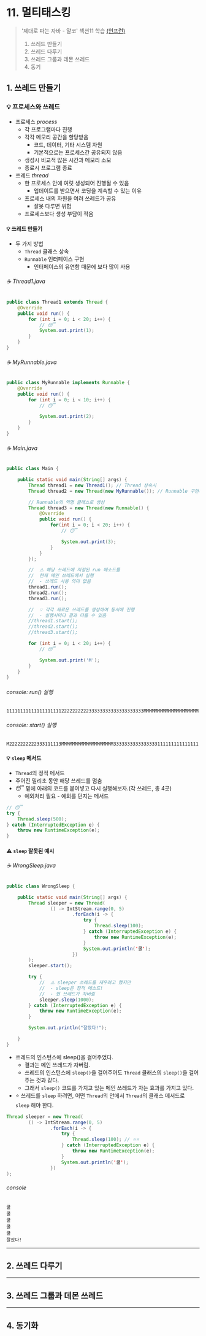 # 11. 멀티태스킹
> '제대로 파는 자바 - 얄코' 섹션11 학습 [(인프런)](https://www.inflearn.com/course/%EC%A0%9C%EB%8C%80%EB%A1%9C-%ED%8C%8C%EB%8A%94-%EC%9E%90%EB%B0%94/dashboard)
> 1. 쓰레드 만들기
> 2. 쓰레드 다루기
> 3. 쓰레드 그룹과 데몬 쓰레드
> 4. 동기

## 1. 쓰레드 만들기

### 💡 프로세스와 쓰레드
* 프로세스 *process*
  * 각 프로그램마다 진행
  * 각각 메모리 공간을 할당받음
    * 코드, 데이터, 기타 시스템 자원
    * 기본적으로는 프로세스간 공유되지 않음
  * 생성시 비교적 많은 시간과 메모리 소모
  * 종료시 프로그램 종료 
* 쓰레드 *thread*
  * 한 프로세스 안에 여럿 생성되어 진행될 수 있음
    * 업데이트를 받으면서 코딩을 계속할 수 있는 이유
  * 프로세스 내의 자원을 여러 쓰레드가 공유
    * 잘못 다루면 위험
  * 프로세스보다 생성 부담이 적음

#### 💡 쓰레드 만들기
* 두 가지 방법
  * `Thread` 클래스 상속
  * `Runnable` 인터페이스 구현
    * 인터페이스의 유연함 때문에 보다 많이 사용

###### ☕️ Thread1.java
```java
public class Thread1 extends Thread {
    @Override
    public void run() {
        for (int i = 0; i < 20; i++) {
            // 😴
            System.out.print(1);
        }
    }
}

```

###### ☕️ MyRunnable.java
```java
public class MyRunnable implements Runnable {
    @Override
    public void run() {
        for (int i = 0; i < 10; i++) {
            // 😴

            System.out.print(2);
        }
    }
}
```

###### ☕️ Main.java
```java
public class Main {

    public static void main(String[] args) {
        Thread thread1 = new Thread1(); // Thread 상속시
        Thread thread2 = new Thread(new MyRunnable()); // Runnable 구현시

        // Runnable의 익명 클래스로 생성
        Thread thread3 = new Thread(new Runnable() {
            @Override
            public void run() {
                for(int i = 0; i < 20; i++) {
                    // 😴

                    System.out.print(3);
                }
            }
        });

        //  ⚠️ 해당 쓰레드에 지정된 run 메소드를
        //  현재 메인 쓰레드에서 실행
        //  - 쓰레드 사용 의미 없음
        thread1.run();
        thread2.run();
        thread3.run();

        //  💡 각각 새로운 쓰레드를 생성하여 동시에 진행
        //  - 실행시마다 결과 다를 수 있음
        //thread1.start();
        //thread2.start();
        //thread3.start();

        for (int i = 0; i < 20; i++) {
            // 😴

            System.out.print('M');
        }
    }
}
```
###### console: run() 실행
```
11111111111111111111222222222233333333333333333333MMMMMMMMMMMMMMMMMMMM
```
###### console: start() 실행
```
M2222222222333111113MMMMMMMMMMMMMMMMMMM3333333333333333111111111111111
```

#### 💡 `sleep` 메서드
* `Thread`의 정적 메서드
* 주어진 밀리초 동안 해당 쓰레드를 멈춤
* 😴 밑에 아래의 코드를 붙여넣고 다시 실행해보자.(각 쓰레드, 총 4곳)
  * 예외처리 필요 - 예외를 던지는 메서드
```java
// 😴
try {
    Thread.sleep(500);
} catch (InterruptedException e) {
    throw new RuntimeException(e);
}
```

#### ⚠️ `sleep` 잘못된 예시
###### ☕️ WrongSleep.java
```java
public class WrongSleep {

    public static void main(String[] args) {
        Thread sleeper = new Thread(
                () -> IntStream.range(0, 5)
                        .forEach(i -> {
                            try {
                                Thread.sleep(100);
                            } catch (InterruptedException e) {
                                throw new RuntimeException(e);
                            }
                            System.out.println('쿨');
                        })
        );
        sleeper.start();

        try {
            //  ⚠️ sleeper 쓰레드를 재우려고 했지만
            //  - sleep은 정적 메소드!
            //  - 현 쓰레드가 자버림
            sleeper.sleep(1000);
        } catch (InterruptedException e) {
            throw new RuntimeException(e);
        }

        System.out.println("잘잤다!");

    }
}

```
* 쓰레드의 인스턴스에 sleep()을 걸어주었다.
  * 결과는 메인 쓰레드가 자버림.
  * 쓰레드의 인스턴스에 `sleep()`을 걸어주어도 `Thread` 클래스의 `sleep()`을 걸어주는 것과 같다.
  * 그래서 `sleep()` 코드를 가지고 있는 메인 쓰레드가 자는 효과를 가지고 있다.
* ⭐️ 쓰레드를 `sleep` 하려면, 어떤 `Thread`의 안에서 `Thread`의 클래스 메서드로 `sleep` 해야 한다.
```java
Thread sleeper = new Thread(
        () -> IntStream.range(0, 5)
                .forEach(i -> {
                    try {
                        Thread.sleep(100); // ⭐️⭐️
                    } catch (InterruptedException e) {
                        throw new RuntimeException(e);
                    }
                    System.out.println('쿨');
                })
);
```
###### console
```
쿨
쿨
쿨
쿨
쿨
잘잤다!
```
---

## 2. 쓰레드 다루기

---

## 3. 쓰레드 그룹과 데몬 쓰레드

---

## 4. 동기화

